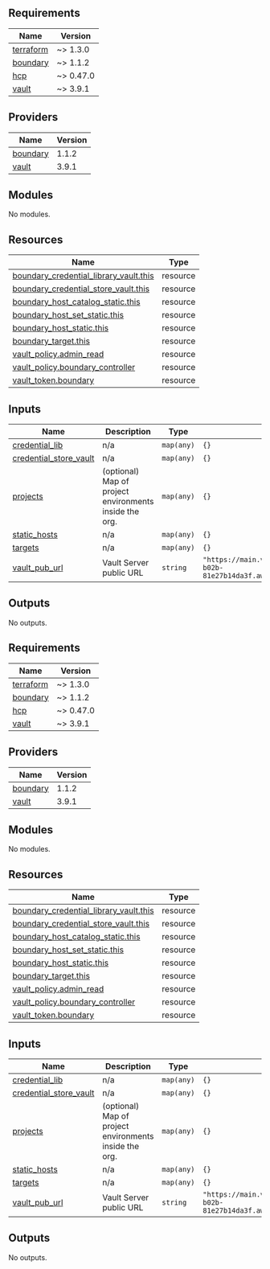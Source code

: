<!-- BEGIN_TF_DOCS -->
## Requirements

| Name | Version |
|------|---------|
| <a name="requirement_terraform"></a> [terraform](#requirement\_terraform) | ~> 1.3.0 |
| <a name="requirement_boundary"></a> [boundary](#requirement\_boundary) | ~> 1.1.2 |
| <a name="requirement_hcp"></a> [hcp](#requirement\_hcp) | ~> 0.47.0 |
| <a name="requirement_vault"></a> [vault](#requirement\_vault) | ~> 3.9.1 |

## Providers

| Name | Version |
|------|---------|
| <a name="provider_boundary"></a> [boundary](#provider\_boundary) | 1.1.2 |
| <a name="provider_vault"></a> [vault](#provider\_vault) | 3.9.1 |

## Modules

No modules.

## Resources

| Name | Type |
|------|------|
| [boundary_credential_library_vault.this](https://registry.terraform.io/providers/hashicorp/boundary/latest/docs/resources/credential_library_vault) | resource |
| [boundary_credential_store_vault.this](https://registry.terraform.io/providers/hashicorp/boundary/latest/docs/resources/credential_store_vault) | resource |
| [boundary_host_catalog_static.this](https://registry.terraform.io/providers/hashicorp/boundary/latest/docs/resources/host_catalog_static) | resource |
| [boundary_host_set_static.this](https://registry.terraform.io/providers/hashicorp/boundary/latest/docs/resources/host_set_static) | resource |
| [boundary_host_static.this](https://registry.terraform.io/providers/hashicorp/boundary/latest/docs/resources/host_static) | resource |
| [boundary_target.this](https://registry.terraform.io/providers/hashicorp/boundary/latest/docs/resources/target) | resource |
| [vault_policy.admin_read](https://registry.terraform.io/providers/hashicorp/vault/latest/docs/resources/policy) | resource |
| [vault_policy.boundary_controller](https://registry.terraform.io/providers/hashicorp/vault/latest/docs/resources/policy) | resource |
| [vault_token.boundary](https://registry.terraform.io/providers/hashicorp/vault/latest/docs/resources/token) | resource |

## Inputs

| Name | Description | Type | Default | Required |
|------|-------------|------|---------|:--------:|
| <a name="input_credential_lib"></a> [credential\_lib](#input\_credential\_lib) | n/a | `map(any)` | `{}` | no |
| <a name="input_credential_store_vault"></a> [credential\_store\_vault](#input\_credential\_store\_vault) | n/a | `map(any)` | `{}` | no |
| <a name="input_projects"></a> [projects](#input\_projects) | (optional) Map of project environments inside the org. | `map(any)` | `{}` | no |
| <a name="input_static_hosts"></a> [static\_hosts](#input\_static\_hosts) | n/a | `map(any)` | `{}` | no |
| <a name="input_targets"></a> [targets](#input\_targets) | n/a | `map(any)` | `{}` | no |
| <a name="input_vault_pub_url"></a> [vault\_pub\_url](#input\_vault\_pub\_url) | Vault Server public URL | `string` | `"https://main.vault.0cbdb520-5871-4f8a-b02b-81e27b14da3f.aws.hashicorp.cloud:8200/"` | no |

## Outputs

No outputs.
<!-- END_TF_DOCS --><!-- BEGINNING OF PRE-COMMIT-TERRAFORM DOCS HOOK -->
## Requirements

| Name | Version |
|------|---------|
| <a name="requirement_terraform"></a> [terraform](#requirement\_terraform) | ~> 1.3.0 |
| <a name="requirement_boundary"></a> [boundary](#requirement\_boundary) | ~> 1.1.2 |
| <a name="requirement_hcp"></a> [hcp](#requirement\_hcp) | ~> 0.47.0 |
| <a name="requirement_vault"></a> [vault](#requirement\_vault) | ~> 3.9.1 |

## Providers

| Name | Version |
|------|---------|
| <a name="provider_boundary"></a> [boundary](#provider\_boundary) | 1.1.2 |
| <a name="provider_vault"></a> [vault](#provider\_vault) | 3.9.1 |

## Modules

No modules.

## Resources

| Name | Type |
|------|------|
| [boundary_credential_library_vault.this](https://registry.terraform.io/providers/hashicorp/boundary/latest/docs/resources/credential_library_vault) | resource |
| [boundary_credential_store_vault.this](https://registry.terraform.io/providers/hashicorp/boundary/latest/docs/resources/credential_store_vault) | resource |
| [boundary_host_catalog_static.this](https://registry.terraform.io/providers/hashicorp/boundary/latest/docs/resources/host_catalog_static) | resource |
| [boundary_host_set_static.this](https://registry.terraform.io/providers/hashicorp/boundary/latest/docs/resources/host_set_static) | resource |
| [boundary_host_static.this](https://registry.terraform.io/providers/hashicorp/boundary/latest/docs/resources/host_static) | resource |
| [boundary_target.this](https://registry.terraform.io/providers/hashicorp/boundary/latest/docs/resources/target) | resource |
| [vault_policy.admin_read](https://registry.terraform.io/providers/hashicorp/vault/latest/docs/resources/policy) | resource |
| [vault_policy.boundary_controller](https://registry.terraform.io/providers/hashicorp/vault/latest/docs/resources/policy) | resource |
| [vault_token.boundary](https://registry.terraform.io/providers/hashicorp/vault/latest/docs/resources/token) | resource |

## Inputs

| Name | Description | Type | Default | Required |
|------|-------------|------|---------|:--------:|
| <a name="input_credential_lib"></a> [credential\_lib](#input\_credential\_lib) | n/a | `map(any)` | `{}` | no |
| <a name="input_credential_store_vault"></a> [credential\_store\_vault](#input\_credential\_store\_vault) | n/a | `map(any)` | `{}` | no |
| <a name="input_projects"></a> [projects](#input\_projects) | (optional) Map of project environments inside the org. | `map(any)` | `{}` | no |
| <a name="input_static_hosts"></a> [static\_hosts](#input\_static\_hosts) | n/a | `map(any)` | `{}` | no |
| <a name="input_targets"></a> [targets](#input\_targets) | n/a | `map(any)` | `{}` | no |
| <a name="input_vault_pub_url"></a> [vault\_pub\_url](#input\_vault\_pub\_url) | Vault Server public URL | `string` | `"https://main.vault.0cbdb520-5871-4f8a-b02b-81e27b14da3f.aws.hashicorp.cloud:8200/"` | no |

## Outputs

No outputs.
<!-- END OF PRE-COMMIT-TERRAFORM DOCS HOOK -->
